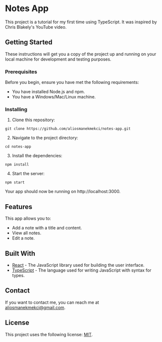 # Notes App

This project is a tutorial for my first time using TypeScript. It was inspired by Chris Blakely's YouTube video.

## Getting Started

These instructions will get you a copy of the project up and running on your local machine for development and testing purposes.

### Prerequisites

Before you begin, ensure you have met the following requirements:

- You have installed Node.js and npm.
- You have a Windows/Mac/Linux machine.

### Installing

1. Clone this repository:

`git clone https://github.com/aliosmanekmekci/notes-app.git`

2. Navigate to the project directory:

`cd notes-app`

3. Install the dependencies:

`npm install`

4. Start the server:

`npm start`

Your app should now be running on http://localhost:3000.

## Features

This app allows you to:

- Add a note with a title and content.
- View all notes.
- Edit a note.

## Built With

- [React](https://reactjs.org/) - The JavaScript library used for building the user interface.
- [TypeScript](https://www.typescriptlang.org/) - The language used for writing JavaScript with syntax for types.

## Contact

If you want to contact me, you can reach me at aliosmanekmekci@gmail.com.

## License

This project uses the following license: [MIT](https://opensource.org/licenses/MIT).
